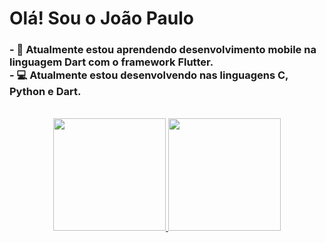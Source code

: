 ### <H1>Olá! Sou o João Paulo</H1>
<h3>
-  🌱  Atualmente estou aprendendo desenvolvimento mobile na linguagem Dart com o framework Flutter. </br> 
-  💻  Atualmente estou desenvolvendo nas linguagens C, Python e Dart.
</h3>

</br>

<!--
**Joaopaulop/joaopaulop** is a ✨ _special_ ✨ repository because its `README.md` (this file) appears on your GitHub profile.

Here are some ideas to get you started:

- 🔭 I’m currently working on ...
- 🌱 I’m currently learning ...
- 👯 I’m looking to collaborate on ...
- 🤔 I’m looking for help with ...
- 💬 Ask me about ...
- 📫 How to reach me: ...
- 😄 Pronouns: ...
- ⚡ Fun fact: ...
-->

<div align="center">
  <a href="https://github.com/joaopaulop">
  <img height="180em" src="https://github-readme-stats.vercel.app/api?username=Joaopaulop&show_icons=true&theme=radical"/>
  <img height = "180em" src="https://github-readme-stats.vercel.app/api/top-langs/?username=joaopaulop&layout=compact&include_all_commits=true&count_private=true&theme=tokyonight"/>
</div>
